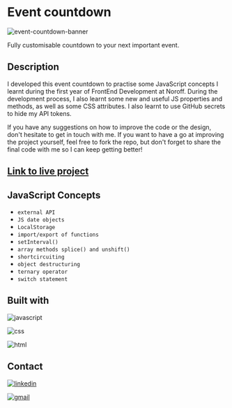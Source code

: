# Event countdown
![event-countdown-banner](https://user-images.githubusercontent.com/76968122/184145604-4ffd9af7-9b1b-4cce-8ac4-c2dcfc70075b.png)

Fully customisable countdown to your next important event.

## Description

I developed this event countdown to practise some JavaScript concepts I learnt during the first year of FrontEnd Development at Noroff. During the development process, I also learnt some new and useful JS properties and methods, as well as some CSS attributes. I also learnt to use GitHub secrets to hide my API tokens.

If you have any suggestions on how to improve the code or the design, don't hesitate to get in touch with me. If you want to have a go at improving the project yourself, feel free to fork the repo, but don't forget to share the final code with me so I can keep getting better!


## [Link to live project](https://event-countdown.melisazor.com)


## JavaScript Concepts
- ```external API```
- ```JS date objects```
- ```LocalStorage```
- ```import/export of functions```
- ```setInterval()```
- ```array methods splice() and unshift()```
- ```shortcircuiting```
- ```object destructuring```
- ```ternary operator```
- ```switch statement```

## Built with

![javascript](https://img.shields.io/badge/JavaScript-323330?style=for-the-badge&logo=javascript&logoColor=F7DF1E)

![css](https://img.shields.io/badge/CSS3-1572B6?style=for-the-badge&logo=css3&logoColor=white)

![html](https://img.shields.io/badge/HTML5-E34F26?style=for-the-badge&logo=html5&logoColor=white)


## Contact

[![linkedin](https://img.shields.io/badge/LinkedIn-0077B5?style=for-the-badge&logo=linkedin&logoColor=white)](https://www.linkedin.com/in/melisa-zorraindo-81719618b/)

[![gmail](https://img.shields.io/badge/Gmail-D14836?style=for-the-badge&logo=gmail&logoColor=white)](mailto:melisa.zorraindo@gmail.com)
